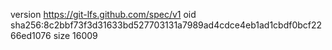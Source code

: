 version https://git-lfs.github.com/spec/v1
oid sha256:8c2bbf73f3d31633bd527703131a7989ad4cdce4eb1ad1cbdf0bcf2266ed1076
size 16009
